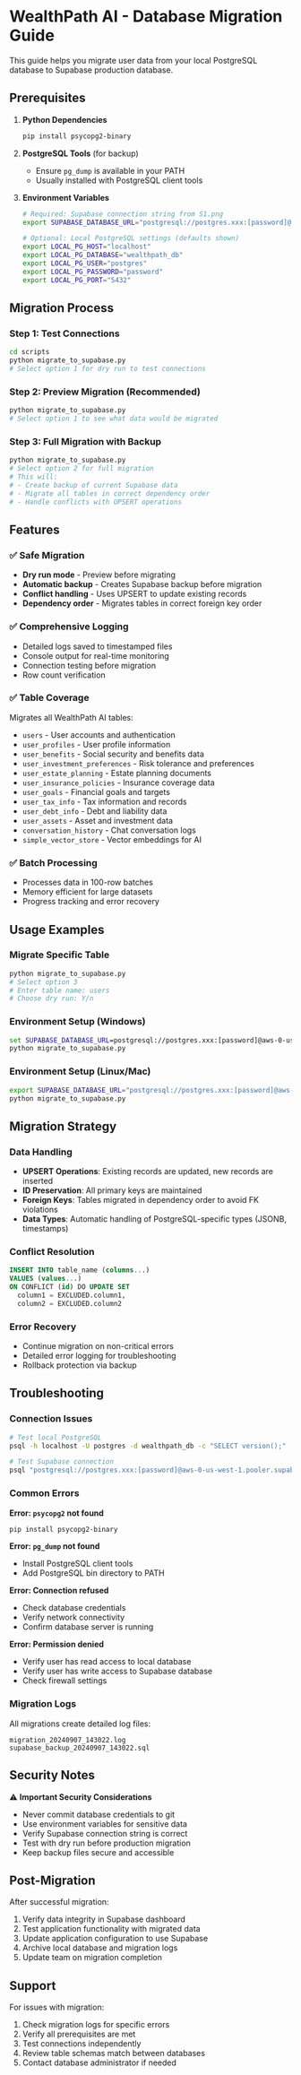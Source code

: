# WealthPath AI - Database Migration Guide

This guide helps you migrate user data from your local PostgreSQL database to Supabase production database.

## Prerequisites

1. **Python Dependencies**
   ```bash
   pip install psycopg2-binary
   ```

2. **PostgreSQL Tools** (for backup)
   - Ensure `pg_dump` is available in your PATH
   - Usually installed with PostgreSQL client tools

3. **Environment Variables**
   ```bash
   # Required: Supabase connection string from S1.png
   export SUPABASE_DATABASE_URL="postgresql://postgres.xxx:[password]@aws-0-us-west-1.pooler.supabase.com:6543/postgres"
   
   # Optional: Local PostgreSQL settings (defaults shown)
   export LOCAL_PG_HOST="localhost"
   export LOCAL_PG_DATABASE="wealthpath_db"
   export LOCAL_PG_USER="postgres" 
   export LOCAL_PG_PASSWORD="password"
   export LOCAL_PG_PORT="5432"
   ```

## Migration Process

### Step 1: Test Connections
```bash
cd scripts
python migrate_to_supabase.py
# Select option 1 for dry run to test connections
```

### Step 2: Preview Migration (Recommended)
```bash
python migrate_to_supabase.py
# Select option 1 to see what data would be migrated
```

### Step 3: Full Migration with Backup
```bash
python migrate_to_supabase.py
# Select option 2 for full migration
# This will:
# - Create backup of current Supabase data
# - Migrate all tables in correct dependency order
# - Handle conflicts with UPSERT operations
```

## Features

### ✅ Safe Migration
- **Dry run mode** - Preview before migrating
- **Automatic backup** - Creates Supabase backup before migration
- **Conflict handling** - Uses UPSERT to update existing records
- **Dependency order** - Migrates tables in correct foreign key order

### ✅ Comprehensive Logging
- Detailed logs saved to timestamped files
- Console output for real-time monitoring
- Connection testing before migration
- Row count verification

### ✅ Table Coverage
Migrates all WealthPath AI tables:
- `users` - User accounts and authentication
- `user_profiles` - User profile information  
- `user_benefits` - Social security and benefits data
- `user_investment_preferences` - Risk tolerance and preferences
- `user_estate_planning` - Estate planning documents
- `user_insurance_policies` - Insurance coverage data
- `user_goals` - Financial goals and targets
- `user_tax_info` - Tax information and records
- `user_debt_info` - Debt and liability data
- `user_assets` - Asset and investment data
- `conversation_history` - Chat conversation logs
- `simple_vector_store` - Vector embeddings for AI

### ✅ Batch Processing
- Processes data in 100-row batches
- Memory efficient for large datasets
- Progress tracking and error recovery

## Usage Examples

### Migrate Specific Table
```bash
python migrate_to_supabase.py
# Select option 3
# Enter table name: users
# Choose dry run: Y/n
```

### Environment Setup (Windows)
```cmd
set SUPABASE_DATABASE_URL=postgresql://postgres.xxx:[password]@aws-0-us-west-1.pooler.supabase.com:6543/postgres
python migrate_to_supabase.py
```

### Environment Setup (Linux/Mac)
```bash
export SUPABASE_DATABASE_URL="postgresql://postgres.xxx:[password]@aws-0-us-west-1.pooler.supabase.com:6543/postgres"
python migrate_to_supabase.py
```

## Migration Strategy

### Data Handling
- **UPSERT Operations**: Existing records are updated, new records are inserted
- **ID Preservation**: All primary keys are maintained
- **Foreign Keys**: Tables migrated in dependency order to avoid FK violations
- **Data Types**: Automatic handling of PostgreSQL-specific types (JSONB, timestamps)

### Conflict Resolution
```sql
INSERT INTO table_name (columns...)
VALUES (values...)
ON CONFLICT (id) DO UPDATE SET
  column1 = EXCLUDED.column1,
  column2 = EXCLUDED.column2
```

### Error Recovery
- Continue migration on non-critical errors
- Detailed error logging for troubleshooting
- Rollback protection via backup

## Troubleshooting

### Connection Issues
```bash
# Test local PostgreSQL
psql -h localhost -U postgres -d wealthpath_db -c "SELECT version();"

# Test Supabase connection  
psql "postgresql://postgres.xxx:[password]@aws-0-us-west-1.pooler.supabase.com:6543/postgres" -c "SELECT version();"
```

### Common Errors

**Error: `psycopg2` not found**
```bash
pip install psycopg2-binary
```

**Error: `pg_dump` not found**
- Install PostgreSQL client tools
- Add PostgreSQL bin directory to PATH

**Error: Connection refused**
- Check database credentials
- Verify network connectivity
- Confirm database server is running

**Error: Permission denied**
- Verify user has read access to local database
- Verify user has write access to Supabase database
- Check firewall settings

### Migration Logs
All migrations create detailed log files:
```
migration_20240907_143022.log
supabase_backup_20240907_143022.sql
```

## Security Notes

⚠️ **Important Security Considerations**
- Never commit database credentials to git
- Use environment variables for sensitive data
- Verify Supabase connection string is correct
- Test with dry run before production migration
- Keep backup files secure and accessible

## Post-Migration

After successful migration:
1. Verify data integrity in Supabase dashboard
2. Test application functionality with migrated data
3. Update application configuration to use Supabase
4. Archive local database and migration logs
5. Update team on migration completion

## Support

For issues with migration:
1. Check migration logs for specific errors
2. Verify all prerequisites are met
3. Test connections independently
4. Review table schemas match between databases
5. Contact database administrator if needed